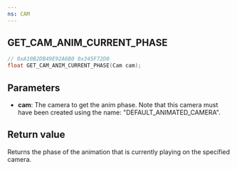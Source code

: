 ```yaml
---
ns: CAM
---
```

## GET_CAM_ANIM_CURRENT_PHASE

```c
// 0xA10B2DB49E92A6B0 0x345F72D0
float GET_CAM_ANIM_CURRENT_PHASE(Cam cam);
```

## Parameters
* **cam**: The camera to get the anim phase. Note that this camera must have been created using the name: "DEFAULT_ANIMATED_CAMERA".

## Return value
Returns the phase of the animation that is currently playing on the specified camera.